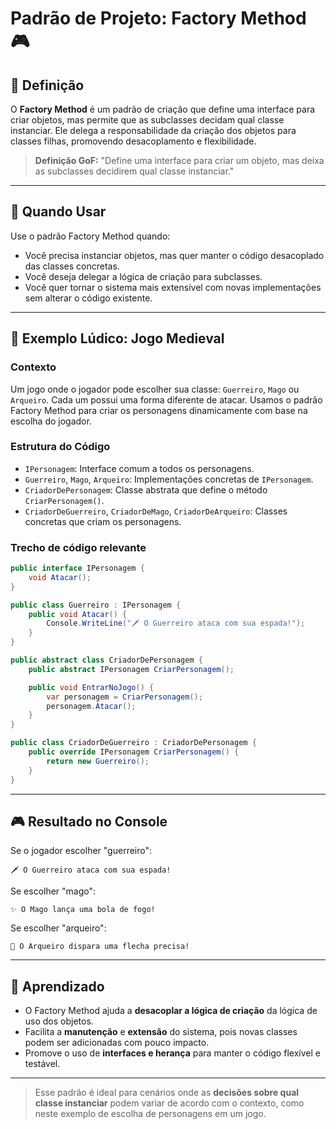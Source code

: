 ﻿# Padrão de Projeto: Factory Method 🎮

## 🧠 Definição

O **Factory Method** é um padrão de criação que define uma interface para criar objetos, mas permite que as subclasses decidam qual classe instanciar. Ele delega a responsabilidade da criação dos objetos para classes filhas, promovendo desacoplamento e flexibilidade.

> **Definição GoF:** "Define uma interface para criar um objeto, mas deixa as subclasses decidirem qual classe instanciar."

---

## 📌 Quando Usar

Use o padrão Factory Method quando:

- Você precisa instanciar objetos, mas quer manter o código desacoplado das classes concretas.
- Você deseja delegar a lógica de criação para subclasses.
- Você quer tornar o sistema mais extensível com novas implementações sem alterar o código existente.

---

## 🧩 Exemplo Lúdico: Jogo Medieval

### Contexto

Um jogo onde o jogador pode escolher sua classe: `Guerreiro`, `Mago` ou `Arqueiro`. Cada um possui uma forma diferente de atacar. Usamos o padrão Factory Method para criar os personagens dinamicamente com base na escolha do jogador.

### Estrutura do Código

- `IPersonagem`: Interface comum a todos os personagens.
- `Guerreiro`, `Mago`, `Arqueiro`: Implementações concretas de `IPersonagem`.
- `CriadorDePersonagem`: Classe abstrata que define o método `CriarPersonagem()`.
- `CriadorDeGuerreiro`, `CriadorDeMago`, `CriadorDeArqueiro`: Classes concretas que criam os personagens.

### Trecho de código relevante

```csharp
public interface IPersonagem {
    void Atacar();
}

public class Guerreiro : IPersonagem {
    public void Atacar() {
        Console.WriteLine("🗡️ O Guerreiro ataca com sua espada!");
    }
}

public abstract class CriadorDePersonagem {
    public abstract IPersonagem CriarPersonagem();

    public void EntrarNoJogo() {
        var personagem = CriarPersonagem();
        personagem.Atacar();
    }
}

public class CriadorDeGuerreiro : CriadorDePersonagem {
    public override IPersonagem CriarPersonagem() {
        return new Guerreiro();
    }
}
```

---

## 🎮 Resultado no Console

Se o jogador escolher "guerreiro":

```
🗡️ O Guerreiro ataca com sua espada!
```

Se escolher "mago":

```
✨ O Mago lança uma bola de fogo!
```

Se escolher "arqueiro":

```
🏹 O Arqueiro dispara uma flecha precisa!
```

---

## 📘 Aprendizado

- O Factory Method ajuda a **desacoplar a lógica de criação** da lógica de uso dos objetos.
- Facilita a **manutenção** e **extensão** do sistema, pois novas classes podem ser adicionadas com pouco impacto.
- Promove o uso de **interfaces e herança** para manter o código flexível e testável.

---

> Esse padrão é ideal para cenários onde as **decisões sobre qual classe instanciar** podem variar de acordo com o contexto, como neste exemplo de escolha de personagens em um jogo.
